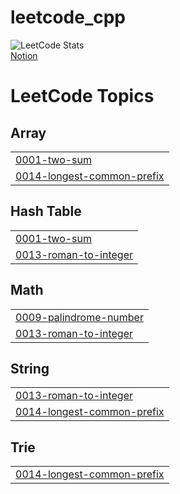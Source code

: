 # leetcode_cpp
![LeetCode Stats](https://leetcard.jacoblin.cool/Ustar2002?theme=dark&font=Patrick%20Hand&ext=heatmap)
<br>
[Notion](https://www.notion.so/LeetCode-C-22ac60a9f6a180a6b5b9ea576389c5f4?pvs=73)

<!---LeetCode Topics Start-->
# LeetCode Topics
## Array
|  |
| ------- |
| [0001-two-sum](https://github.com/Ustar2002/leetcode_cpp/tree/master/0001-two-sum) |
| [0014-longest-common-prefix](https://github.com/Ustar2002/leetcode_cpp/tree/master/0014-longest-common-prefix) |
## Hash Table
|  |
| ------- |
| [0001-two-sum](https://github.com/Ustar2002/leetcode_cpp/tree/master/0001-two-sum) |
| [0013-roman-to-integer](https://github.com/Ustar2002/leetcode_cpp/tree/master/0013-roman-to-integer) |
## Math
|  |
| ------- |
| [0009-palindrome-number](https://github.com/Ustar2002/leetcode_cpp/tree/master/0009-palindrome-number) |
| [0013-roman-to-integer](https://github.com/Ustar2002/leetcode_cpp/tree/master/0013-roman-to-integer) |
## String
|  |
| ------- |
| [0013-roman-to-integer](https://github.com/Ustar2002/leetcode_cpp/tree/master/0013-roman-to-integer) |
| [0014-longest-common-prefix](https://github.com/Ustar2002/leetcode_cpp/tree/master/0014-longest-common-prefix) |
## Trie
|  |
| ------- |
| [0014-longest-common-prefix](https://github.com/Ustar2002/leetcode_cpp/tree/master/0014-longest-common-prefix) |
<!---LeetCode Topics End-->
